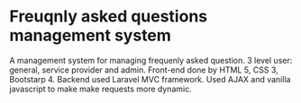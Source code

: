 # Freuqnly asked questions management system
A management system for managing frequenly asked question. 3 level user: general, service provider and admin. Front-end done by HTML 5, CSS 3, Bootstarp 4. Backend used Laravel MVC framework. Used AJAX and vanilla javascript to make make requests more dynamic.
